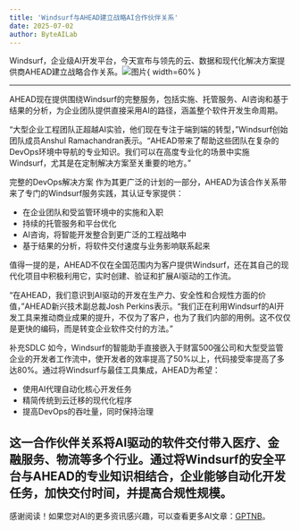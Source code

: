```yaml
---
title: 'Windsurf与AHEAD建立战略AI合作伙伴关系'
date: 2025-07-02
author: ByteAILab
---
```


Windsurf，企业级AI开发平台，今天宣布与领先的云、数据和现代化解决方案提供商AHEAD建立战略合作关系。![图片](https://ai-techpark.com/wp-content/uploads/Windsurf.jpg){ width=60% }

---
AHEAD现在提供围绕Windsurf的完整服务，包括实施、托管服务、AI咨询和基于结果的分析，为企业团队提供直接采用AI的路径，涵盖整个软件开发生命周期。

“大型企业工程团队正超越AI实验，他们现在专注于端到端的转型，”Windsurf创始团队成员Anshul Ramachandran表示。“AHEAD带来了帮助这些团队在复杂的DevOps环境中导航的专业知识。我们可以在高度专业化的场景中实施Windsurf，尤其是在定制解决方案至关重要的地方。”

完整的DevOps解决方案
作为其更广泛的计划的一部分，AHEAD为该合作关系带来了专门的Windsurf服务实践，其认证专家提供：

- 在企业团队和受监管环境中的实施和入职
- 持续的托管服务和平台优化
- AI咨询，将智能开发整合到更广泛的工程战略中
- 基于结果的分析，将软件交付速度与业务影响联系起来

值得一提的是，AHEAD不仅在全国范围内为客户提供Windsurf，还在其自己的现代化项目中积极利用它，实时创建、验证和扩展AI驱动的工作流。

“在AHEAD，我们意识到AI驱动的开发在生产力、安全性和合规性方面的价值，”AHEAD新兴技术副总裁Josh Perkins表示。“我们正在利用Windsurf的AI开发工具来推动商业成果的提升，不仅为了客户，也为了我们内部的用例。这不仅仅是更快的编码，而是转变企业软件交付的方法。”

补充SDLC
如今，Windsurf的智能助手直接嵌入于财富500强公司和大型受监管企业的开发者工作流中，使开发者的效率提高了50%以上，代码接受率提高了多达80%。通过将Windsurf与最佳工具集成，AHEAD为希望：

- 使用AI代理自动化核心开发任务
- 精简传统到云迁移的现代化程序
- 提高DevOps的吞吐量，同时保持治理

这一合作伙伴关系将AI驱动的软件交付带入医疗、金融服务、物流等多个行业。通过将Windsurf的安全平台与AHEAD的专业知识相结合，企业能够自动化开发任务，加快交付时间，并提高合规性规模。
---
感谢阅读！如果您对AI的更多资讯感兴趣，可以查看更多AI文章：[GPTNB](https://gptnb.com)。